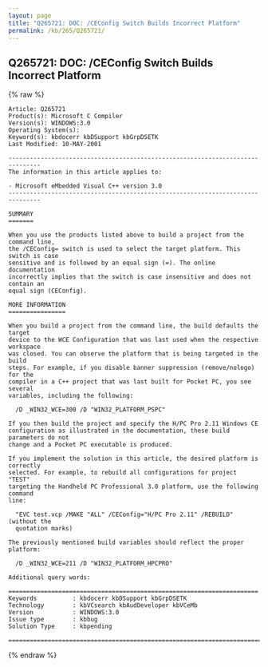 ```yaml
---
layout: page
title: "Q265721: DOC: /CEConfig Switch Builds Incorrect Platform"
permalink: /kb/265/Q265721/
---
```


## Q265721: DOC: /CEConfig Switch Builds Incorrect Platform

{% raw %}

	Article: Q265721
	Product(s): Microsoft C Compiler
	Version(s): WINDOWS:3.0
	Operating System(s): 
	Keyword(s): kbdocerr kbDSupport kbGrpDSETK
	Last Modified: 10-MAY-2001
	
	-------------------------------------------------------------------------------
	The information in this article applies to:
	
	- Microsoft eMbedded Visual C++ version 3.0 
	-------------------------------------------------------------------------------
	
	SUMMARY
	=======
	
	When you use the products listed above to build a project from the command line,
	the /CEConfig= switch is used to select the target platform. This switch is case
	sensitive and is followed by an equal sign (=). The online documentation
	incorrectly implies that the switch is case insensitive and does not contain an
	equal sign (CEConfig).
	
	MORE INFORMATION
	================
	
	When you build a project from the command line, the build defaults the target
	device to the WCE Configuration that was last used when the respective workspace
	was closed. You can observe the platform that is being targeted in the build
	steps. For example, if you disable banner suppression (remove/nologo) for the
	compiler in a C++ project that was last built for Pocket PC, you see several
	variables, including the following:
	
	  /D _WIN32_WCE=300 /D "WIN32_PLATFORM_PSPC"
	
	If you then build the project and specify the H/PC Pro 2.11 Windows CE
	configuration as illustrated in the documentation, these build parameters do not
	change and a Pocket PC executable is produced.
	
	If you implement the solution in this article, the desired platform is correctly
	selected. For example, to rebuild all configurations for project "TEST"
	targeting the Handheld PC Professional 3.0 platform, use the following command
	line:
	
	  "EVC test.vcp /MAKE "ALL" /CEConfig="H/PC Pro 2.11" /REBUILD" (without the
	  quotation marks)
	
	The previously mentioned build variables should reflect the proper platform:
	
	  /D _WIN32_WCE=211 /D "WIN32_PLATFORM_HPCPRO"
	
	Additional query words:
	
	======================================================================
	Keywords          : kbdocerr kbDSupport kbGrpDSETK 
	Technology        : kbVCsearch kbAudDeveloper kbVCeMb
	Version           : WINDOWS:3.0
	Issue type        : kbbug
	Solution Type     : kbpending
	
	=============================================================================
	

{% endraw %}
